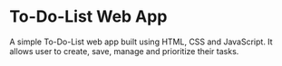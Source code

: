 # To-Do-List Web App
A simple To-Do-List web app built using HTML, CSS and JavaScript. It allows user to create, save, manage and prioritize their tasks. 
